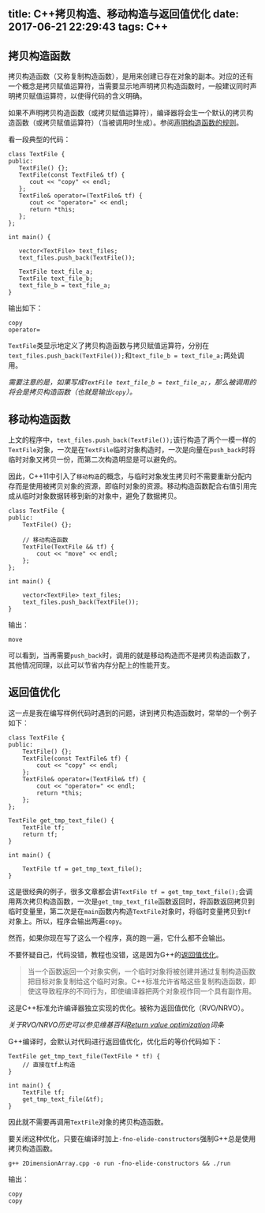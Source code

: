 title: C++拷贝构造、移动构造与返回值优化
date: 2017-06-21 22:29:43
tags: C++
---

## 拷贝构造函数

拷贝构造函数（又称复制构造函数），是用来创建已存在对象的副本。对应的还有一个概念是拷贝赋值运算符，当需要显示地声明拷贝构造函数时，一般建议同时声明拷贝赋值运算符，以使得代码的含义明确。

<!-- more -->

如果不声明拷贝构造函数（或拷贝赋值运算符），编译器将会生一个默认的拷贝构造函数（或拷贝赋值运算符）（当被调用时生成）。参阅[声明构造函数的规则](https://msdn.microsoft.com/zh-cn/library/s16xw1a8.aspx)。

看一段典型的代码：

```
class TextFile {
public:
   TextFile() {};
   TextFile(const TextFile& tf) {
      cout << "copy" << endl;
   };
   TextFile& operator=(TextFile& tf) {
      cout << "operator=" << endl;
      return *this;
   };
};

int main() {

   vector<TextFile> text_files;
   text_files.push_back(TextFile());

   TextFile text_file_a;
   TextFile text_file_b;
   text_file_b = text_file_a;
}
```

输出如下：

```
copy
operator=
```

`TextFile`类显示地定义了拷贝构造函数与拷贝赋值运算符，分别在`text_files.push_back(TextFile());`和`text_file_b = text_file_a;`两处调用。

*需要注意的是，如果写成`TextFile text_file_b = text_file_a;`，那么被调用的将会是拷贝构造函数（也就是输出`copy`）。*

## 移动构造函数

上文的程序中，`text_files.push_back(TextFile());`该行构造了两个一模一样的`TextFile`对象，一次是在`TextFile`临时对象构造时，一次是向量在`push_back`时将临时对象又拷贝一份，而第二次构造明显是可以避免的。

因此，C++11中引入了`移动构造`的概念，与临时对象发生拷贝时不需要重新分配内存而是使用被拷贝对象的资源，即临时对象的资源。移动构造函数配合右值引用完成从临时对象数据转移到新的对象中，避免了数据拷贝。

```
class TextFile {
public:
	TextFile() {};
    
    // 移动构造函数
	TextFile(TextFile && tf) {
		cout << "move" << endl;
	};
};

int main() {

	vector<TextFile> text_files;
	text_files.push_back(TextFile());
}
```

输出：

```
move
```

可以看到，当再需要`push_back`时，调用的就是移动构造而不是拷贝构造函数了，其他情况同理，以此可以节省内存分配上的性能开支。

## 返回值优化

这一点是我在编写样例代码时遇到的问题，讲到拷贝构造函数时，常举的一个例子如下：

```
class TextFile {
public:
	TextFile() {};
	TextFile(const TextFile& tf) {
		cout << "copy" << endl;
	};
	TextFile& operator=(TextFile& tf) {
		cout << "operator=" << endl;
		return *this;
	};
};

TextFile get_tmp_text_file() {
	TextFile tf;
	return tf;
}

int main() {

	TextFile tf = get_tmp_text_file();
}
```

这是很经典的例子，很多文章都会讲`TextFile tf = get_tmp_text_file();`会调用两次拷贝构造函数，一次是`get_tmp_text_file`函数返回时，将函数返回拷贝到临时变量里，第二次是在`main`函数内构造`TextFile`对象时，将临时变量拷贝到`tf`对象上。所以，程序会输出两遍`copy`。

然而，如果你现在写了这么一个程序，真的跑一遍，它什么都不会输出。

不要怀疑自己，代码没错，教程也没错，这是因为G++的[返回值优化](https://zh.wikipedia.org/wiki/%E8%BF%94%E5%9B%9E%E5%80%BC%E4%BC%98%E5%8C%96)。

> 当一个函数返回一个对象实例，一个临时对象将被创建并通过复制构造函数把目标对象复制给这个临时对象。C++标准允许省略这些复制构造函数，即使这导致程序的不同行为，即使编译器把两个对象视作同一个具有副作用。

这是C++标准允许编译器独立实现的优化。被称为返回值优化（RVO/NRVO）。

*关于RVO/NRVO历史可以参见维基百科[Return value optimization](https://en.wikipedia.org/wiki/Return_value_optimization)词条*

G++编译时，会默认对代码进行返回值优化，优化后的等价代码如下：

```
TextFile get_tmp_text_file(TextFile * tf) {
	// 直接在tf上构造
}

int main() {
    TextFile tf;
	get_tmp_text_file(&tf);
}
```

因此就不需要再调用`TextFile`对象的拷贝构造函数。

要关闭这种优化，只要在编译时加上`-fno-elide-constructors`强制G++总是使用拷贝构造函数。

```
g++ 2DimensionArray.cpp -o run -fno-elide-constructors && ./run
```

输出：

```
copy
copy
```